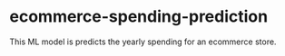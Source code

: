 # ecommerce-spending-prediction
This ML model is predicts the yearly spending for an ecommerce store.
